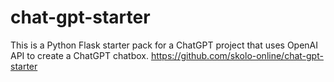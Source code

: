 # chat-gpt-starter
This is a Python Flask starter pack for a ChatGPT project that uses OpenAI API to create a ChatGPT chatbox.
https://github.com/skolo-online/chat-gpt-starter
